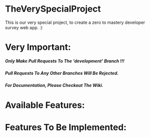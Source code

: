 # TheVerySpecialProject
This is our very special project, to create a zero to mastery developer survey web app. :)

# Very Important:    
##### Only Make Pull Requests To The 'development' Branch !!!     
##### Pull Requests To Any Other Branches Will Be Rejected.    
##### For Documentation, Please Checkout The Wiki.

# Available Features:

# Features To Be Implemented:

